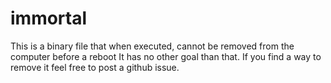 # immortal
This is a binary file that when executed, cannot be removed from the computer before a reboot 
It has no other goal than that.
If you find a way to remove it feel free to post a github issue.
